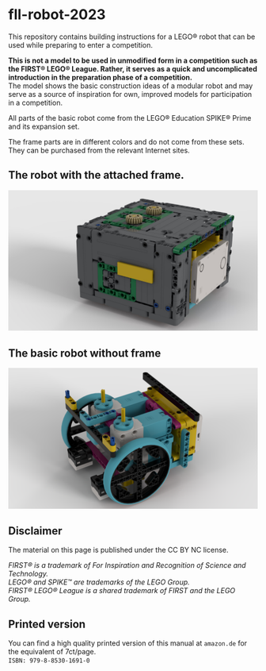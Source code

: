 # fll-robot-2023

This repository contains building instructions for a LEGO® robot that can be used while preparing to enter a competition.

**This is not a model to be used in unmodified form in a competition such as the FIRST® LEGO® League. Rather, it serves as a quick and uncomplicated introduction in the preparation phase of a competition.**  
The model shows the basic construction ideas of a modular robot and may serve as a source of inspiration for own, improved models for participation in a competition. 

All parts of the basic robot come from the LEGO® Education SPIKE® Prime and its expansion set.  

The frame parts are in different colors and do not come from these sets. They can be purchased from the relevant Internet sites.

## The robot with the attached frame.
![Alt text](./img/fll_01.jpg?raw=true "Robot")

## The basic robot without frame
![Alt text](./img/fll_02.jpg?raw=true "Base Robot")


## Disclaimer

The material on this page is published under the CC BY NC license.

*FIRST® is a trademark of For Inspiration and Recognition of Science and Technology.   
LEGO® and SPIKE™ are trademarks of the LEGO Group.  
FIRST® LEGO® League is a shared trademark of FIRST and the LEGO Group.*


## Printed version
You can find a high quality printed version of this manual at `amazon.de` for the equivalent of 7ct/page.  
`ISBN: 979-8-8530-1691-0`
